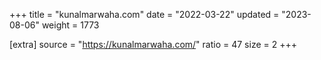 +++
title = "kunalmarwaha.com"
date = "2022-03-22"
updated = "2023-08-06"
weight = 1773

[extra]
source = "https://kunalmarwaha.com/"
ratio = 47
size = 2
+++
